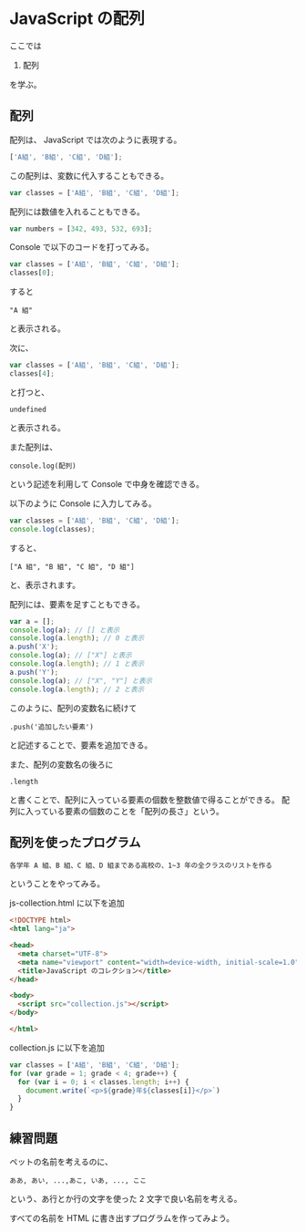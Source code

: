 # JavaScript の配列

ここでは

1. 配列

を学ぶ。

## 配列

配列は、 JavaScript では次のように表現する。

```js
['A組', 'B組', 'C組', 'D組'];
```

この配列は、変数に代入することもできる。

```js
var classes = ['A組', 'B組', 'C組', 'D組'];
```

配列には数値を入れることもできる。

```js
var numbers = [342, 493, 532, 693];
```

Console で以下のコードを打ってみる。

```js
var classes = ['A組', 'B組', 'C組', 'D組'];
classes[0];
```

すると

`"A 組"`

と表示される。

次に、

```js
var classes = ['A組', 'B組', 'C組', 'D組'];
classes[4];
```

と打つと、

`undefined`

と表示される。

また配列は、

`console.log(配列)`

という記述を利用して Console で中身を確認できる。

以下のように Console に入力してみる。

```js
var classes = ['A組', 'B組', 'C組', 'D組'];
console.log(classes);
```

すると、

`["A 組", "B 組", "C 組", "D 組"]`

と、表示されます。

配列には、要素を足すこともできる。

```js
var a = [];
console.log(a); // [] と表示
console.log(a.length); // 0 と表示
a.push('X');
console.log(a); // ["X"] と表示
console.log(a.length); // 1 と表示
a.push('Y');
console.log(a); // ["X", "Y"] と表示
console.log(a.length); // 2 と表示
```

このように、配列の変数名に続けて

`.push('追加したい要素')`

と記述することで、要素を追加できる。

また、配列の変数名の後ろに

`.length`

と書くことで、配列に入っている要素の個数を整数値で得ることができる。
配列に入っている要素の個数のことを「配列の長さ」という。

## 配列を使ったプログラム

`各学年 A 組、B 組、C 組、D 組まである高校の、1~3 年の全クラスのリストを作る`

ということをやってみる。

js-collection.html に以下を追加

```html
<!DOCTYPE html>
<html lang="ja">

<head>
  <meta charset="UTF-8">
  <meta name="viewport" content="width=device-width, initial-scale=1.0">
  <title>JavaScript のコレクション</title>
</head>

<body>
  <script src="collection.js"></script>
</body>

</html>
```

collection.js に以下を追加

```js
var classes = ['A組', 'B組', 'C組', 'D組'];
for (var grade = 1; grade < 4; grade++) {
  for (var i = 0; i < classes.length; i++) {
    document.write(`<p>${grade}年${classes[i]}</p>`)
  }
}
```

## 練習問題

ペットの名前を考えるのに、

`ああ, あい, ...,あこ, いあ, ..., ここ`

という、あ行とか行の文字を使った 2 文字で良い名前を考える。

すべての名前を HTML に書き出すプログラムを作ってみよう。

<!-- ## 練習問題の答え

```js
var chars = ['あ', 'い', 'う', 'え', 'お', 'か', 'き', 'く', 'け', 'こ'];
for (var i = 0; i < chars.length; i++) {
  for (var j = 0; j < chars.length; j++) {
    document.write('<p>' + chars[i] + chars[j] + '</p>');
  }
}
``` -->

